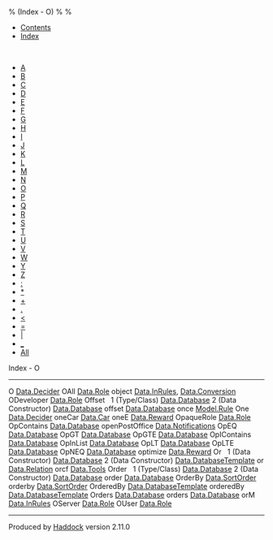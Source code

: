 % (Index - O)
% 
% 

-   [Contents](index.html)
-   [Index](doc-index.html)

 

-   [A](doc-index-A.html)
-   [B](doc-index-B.html)
-   [C](doc-index-C.html)
-   [D](doc-index-D.html)
-   [E](doc-index-E.html)
-   [F](doc-index-F.html)
-   [G](doc-index-G.html)
-   [H](doc-index-H.html)
-   [I](doc-index-I.html)
-   [J](doc-index-J.html)
-   [K](doc-index-K.html)
-   [L](doc-index-L.html)
-   [M](doc-index-M.html)
-   [N](doc-index-N.html)
-   [O](doc-index-O.html)
-   [P](doc-index-P.html)
-   [Q](doc-index-Q.html)
-   [R](doc-index-R.html)
-   [S](doc-index-S.html)
-   [T](doc-index-T.html)
-   [U](doc-index-U.html)
-   [V](doc-index-V.html)
-   [W](doc-index-W.html)
-   [Y](doc-index-Y.html)
-   [Z](doc-index-Z.html)
-   [:](doc-index-58.html)
-   [\*](doc-index-42.html)
-   [+](doc-index-43.html)
-   [.](doc-index-46.html)
-   [\<](doc-index-60.html)
-   [=](doc-index-61.html)
-   [|](doc-index-124.html)
-   [\_](doc-index-95.html)
-   [All](doc-index-All.html)

Index - O

  ---------------------- ----------------------------------------------------------------------------------------------
  O                      [Data.Decider](Data-Decider.html#t:O)
  OAll                   [Data.Role](Data-Role.html#v:OAll)
  object                 [Data.InRules](Data-InRules.html#v:object), [Data.Conversion](Data-Conversion.html#v:object)
  ODeveloper             [Data.Role](Data-Role.html#v:ODeveloper)
  Offset                  
  1 (Type/Class)         [Data.Database](Data-Database.html#t:Offset)
  2 (Data Constructor)   [Data.Database](Data-Database.html#v:Offset)
  offset                 [Data.Database](Data-Database.html#v:offset)
  once                   [Model.Rule](Model-Rule.html#v:once)
  One                    [Data.Decider](Data-Decider.html#v:One)
  oneCar                 [Data.Car](Data-Car.html#v:oneCar)
  oneE                   [Data.Reward](Data-Reward.html#v:oneE)
  OpaqueRole             [Data.Role](Data-Role.html#t:OpaqueRole)
  OpContains             [Data.Database](Data-Database.html#v:OpContains)
  openPostOffice         [Data.Notifications](Data-Notifications.html#v:openPostOffice)
  OpEQ                   [Data.Database](Data-Database.html#v:OpEQ)
  OpGT                   [Data.Database](Data-Database.html#v:OpGT)
  OpGTE                  [Data.Database](Data-Database.html#v:OpGTE)
  OpIContains            [Data.Database](Data-Database.html#v:OpIContains)
  OpInList               [Data.Database](Data-Database.html#v:OpInList)
  OpLT                   [Data.Database](Data-Database.html#v:OpLT)
  OpLTE                  [Data.Database](Data-Database.html#v:OpLTE)
  OpNEQ                  [Data.Database](Data-Database.html#v:OpNEQ)
  optimize               [Data.Reward](Data-Reward.html#v:optimize)
  Or                      
  1 (Data Constructor)   [Data.Database](Data-Database.html#v:Or)
  2 (Data Constructor)   [Data.DatabaseTemplate](Data-DatabaseTemplate.html#v:Or)
  or                     [Data.Relation](Data-Relation.html#v:or)
  orcf                   [Data.Tools](Data-Tools.html#v:orcf)
  Order                   
  1 (Type/Class)         [Data.Database](Data-Database.html#t:Order)
  2 (Data Constructor)   [Data.Database](Data-Database.html#v:Order)
  order                  [Data.Database](Data-Database.html#v:order)
  OrderBy                [Data.SortOrder](Data-SortOrder.html#v:OrderBy)
  orderby                [Data.SortOrder](Data-SortOrder.html#v:orderby)
  OrderedBy              [Data.DatabaseTemplate](Data-DatabaseTemplate.html#v:OrderedBy)
  orderedBy              [Data.DatabaseTemplate](Data-DatabaseTemplate.html#v:orderedBy)
  Orders                 [Data.Database](Data-Database.html#t:Orders)
  orders                 [Data.Database](Data-Database.html#v:orders)
  orM                    [Data.InRules](Data-InRules.html#v:orM)
  OServer                [Data.Role](Data-Role.html#v:OServer)
  OUser                  [Data.Role](Data-Role.html#v:OUser)
  ---------------------- ----------------------------------------------------------------------------------------------

Produced by [Haddock](http://www.haskell.org/haddock/) version 2.11.0
